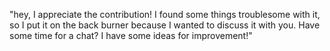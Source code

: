 
"hey, I appreciate the contribution! I found some things troublesome with it, so I put it on the back burner because I wanted to discuss it with you. Have some time for a chat? I have some ideas for improvement!"
